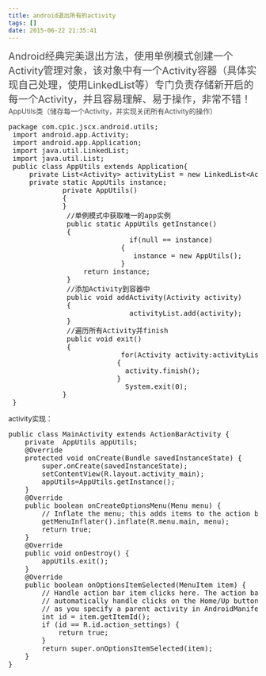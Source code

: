 ```yaml
---
title: android退出所有的activity
tags: []
date: 2015-06-22 21:35:41
---
```

<!-- more -->
<span style="font-size: 20px;"><span style="color: rgb(68, 68, 68); background-color: rgb(255, 255, 255);">Android经典完美退出方法，使用单例模式创建一个Activity管理对象，该对象中有一个Activity容器（具体实现自己处理，使用LinkedList等）专门负责存储新开启的每一个Activity，并且容易理解、易于操作，非常不错！</span>
 <span style="color: rgb(68, 68, 68); background-color: rgb(255, 255, 255); font-size: 14px;">AppUtils类（储存每一个Activity，并实现关闭所有Activity的操作）</span></span>

<pre class="brush:java;toolbar:false">package&nbsp;com.cpic.jscx.android.utils;&nbsp;
&nbsp;import&nbsp;android.app.Activity;&nbsp;
&nbsp;import&nbsp;android.app.Application;&nbsp;
&nbsp;import&nbsp;java.util.LinkedList;&nbsp;
&nbsp;import&nbsp;java.util.List;&nbsp;
&nbsp;public&nbsp;class&nbsp;AppUtils&nbsp;extends&nbsp;Application{&nbsp;
&nbsp;&nbsp;&nbsp;&nbsp;&nbsp;private&nbsp;List&lt;Activity&gt;&nbsp;activityList&nbsp;=&nbsp;new&nbsp;LinkedList&lt;Activity&gt;();&nbsp;
&nbsp;&nbsp;&nbsp;&nbsp;&nbsp;private&nbsp;static&nbsp;AppUtils&nbsp;instance;&nbsp;
&nbsp;&nbsp;&nbsp;&nbsp;&nbsp;&nbsp;&nbsp;&nbsp;&nbsp;&nbsp;&nbsp;&nbsp;&nbsp;private&nbsp;AppUtils()&nbsp;
&nbsp;&nbsp;&nbsp;&nbsp;&nbsp;&nbsp;&nbsp;&nbsp;&nbsp;&nbsp;&nbsp;&nbsp;&nbsp;{&nbsp;
&nbsp;&nbsp;&nbsp;&nbsp;&nbsp;&nbsp;&nbsp;&nbsp;&nbsp;&nbsp;&nbsp;&nbsp;&nbsp;}&nbsp;
&nbsp;&nbsp;&nbsp;&nbsp;&nbsp;&nbsp;&nbsp;&nbsp;&nbsp;&nbsp;&nbsp;&nbsp;&nbsp;&nbsp;//单例模式中获取唯一的app实例&nbsp;
&nbsp;&nbsp;&nbsp;&nbsp;&nbsp;&nbsp;&nbsp;&nbsp;&nbsp;&nbsp;&nbsp;&nbsp;&nbsp;&nbsp;public&nbsp;static&nbsp;AppUtils&nbsp;getInstance()&nbsp;
&nbsp;&nbsp;&nbsp;&nbsp;&nbsp;&nbsp;&nbsp;&nbsp;&nbsp;&nbsp;&nbsp;&nbsp;&nbsp;&nbsp;{&nbsp;
&nbsp;&nbsp;&nbsp;&nbsp;&nbsp;&nbsp;&nbsp;&nbsp;&nbsp;&nbsp;&nbsp;&nbsp;&nbsp;&nbsp;&nbsp;&nbsp;&nbsp;&nbsp;&nbsp;&nbsp;&nbsp;&nbsp;&nbsp;&nbsp;&nbsp;&nbsp;&nbsp;&nbsp;&nbsp;if(null&nbsp;==&nbsp;instance)&nbsp;
&nbsp;&nbsp;&nbsp;&nbsp;&nbsp;&nbsp;&nbsp;&nbsp;&nbsp;&nbsp;&nbsp;&nbsp;&nbsp;&nbsp;&nbsp;&nbsp;&nbsp;&nbsp;&nbsp;&nbsp;&nbsp;&nbsp;&nbsp;&nbsp;&nbsp;&nbsp;&nbsp;{&nbsp;
&nbsp;&nbsp;&nbsp;&nbsp;&nbsp;&nbsp;&nbsp;&nbsp;&nbsp;&nbsp;&nbsp;&nbsp;&nbsp;&nbsp;&nbsp;&nbsp;&nbsp;&nbsp;&nbsp;&nbsp;&nbsp;&nbsp;&nbsp;&nbsp;&nbsp;&nbsp;&nbsp;&nbsp;&nbsp;&nbsp;instance&nbsp;=&nbsp;new&nbsp;AppUtils();&nbsp;
&nbsp;&nbsp;&nbsp;&nbsp;&nbsp;&nbsp;&nbsp;&nbsp;&nbsp;&nbsp;&nbsp;&nbsp;&nbsp;&nbsp;&nbsp;&nbsp;&nbsp;&nbsp;&nbsp;&nbsp;&nbsp;&nbsp;&nbsp;&nbsp;&nbsp;&nbsp;&nbsp;}&nbsp;
&nbsp;&nbsp;&nbsp;&nbsp;&nbsp;&nbsp;&nbsp;&nbsp;&nbsp;&nbsp;&nbsp;&nbsp;&nbsp;&nbsp;&nbsp;&nbsp;&nbsp;&nbsp;return&nbsp;instance;&nbsp;&nbsp;&nbsp;&nbsp;&nbsp;&nbsp;&nbsp;&nbsp;&nbsp;&nbsp;&nbsp;&nbsp;&nbsp;
&nbsp;&nbsp;&nbsp;&nbsp;&nbsp;&nbsp;&nbsp;&nbsp;&nbsp;&nbsp;&nbsp;&nbsp;&nbsp;&nbsp;}&nbsp;
&nbsp;&nbsp;&nbsp;&nbsp;&nbsp;&nbsp;&nbsp;&nbsp;&nbsp;&nbsp;&nbsp;&nbsp;&nbsp;&nbsp;//添加Activity到容器中&nbsp;
&nbsp;&nbsp;&nbsp;&nbsp;&nbsp;&nbsp;&nbsp;&nbsp;&nbsp;&nbsp;&nbsp;&nbsp;&nbsp;&nbsp;public&nbsp;void&nbsp;addActivity(Activity&nbsp;activity)&nbsp;
&nbsp;&nbsp;&nbsp;&nbsp;&nbsp;&nbsp;&nbsp;&nbsp;&nbsp;&nbsp;&nbsp;&nbsp;&nbsp;&nbsp;{&nbsp;
&nbsp;&nbsp;&nbsp;&nbsp;&nbsp;&nbsp;&nbsp;&nbsp;&nbsp;&nbsp;&nbsp;&nbsp;&nbsp;&nbsp;&nbsp;&nbsp;&nbsp;&nbsp;&nbsp;&nbsp;&nbsp;&nbsp;&nbsp;&nbsp;&nbsp;&nbsp;&nbsp;&nbsp;&nbsp;activityList.add(activity);&nbsp;
&nbsp;&nbsp;&nbsp;&nbsp;&nbsp;&nbsp;&nbsp;&nbsp;&nbsp;&nbsp;&nbsp;&nbsp;&nbsp;&nbsp;}&nbsp;
&nbsp;&nbsp;&nbsp;&nbsp;&nbsp;&nbsp;&nbsp;&nbsp;&nbsp;&nbsp;&nbsp;&nbsp;&nbsp;&nbsp;//遍历所有Activity并finish&nbsp;
&nbsp;&nbsp;&nbsp;&nbsp;&nbsp;&nbsp;&nbsp;&nbsp;&nbsp;&nbsp;&nbsp;&nbsp;&nbsp;&nbsp;public&nbsp;void&nbsp;exit()&nbsp;
&nbsp;&nbsp;&nbsp;&nbsp;&nbsp;&nbsp;&nbsp;&nbsp;&nbsp;&nbsp;&nbsp;&nbsp;&nbsp;&nbsp;{&nbsp;
&nbsp;&nbsp;&nbsp;&nbsp;&nbsp;&nbsp;&nbsp;&nbsp;&nbsp;&nbsp;&nbsp;&nbsp;&nbsp;&nbsp;&nbsp;&nbsp;&nbsp;&nbsp;&nbsp;&nbsp;&nbsp;&nbsp;&nbsp;&nbsp;&nbsp;&nbsp;&nbsp;for(Activity&nbsp;activity:activityList)&nbsp;
&nbsp;&nbsp;&nbsp;&nbsp;&nbsp;&nbsp;&nbsp;&nbsp;&nbsp;&nbsp;&nbsp;&nbsp;&nbsp;&nbsp;&nbsp;&nbsp;&nbsp;&nbsp;&nbsp;&nbsp;&nbsp;&nbsp;&nbsp;&nbsp;&nbsp;&nbsp;{&nbsp;
&nbsp;&nbsp;&nbsp;&nbsp;&nbsp;&nbsp;&nbsp;&nbsp;&nbsp;&nbsp;&nbsp;&nbsp;&nbsp;&nbsp;&nbsp;&nbsp;&nbsp;&nbsp;&nbsp;&nbsp;&nbsp;&nbsp;&nbsp;&nbsp;&nbsp;&nbsp;&nbsp;&nbsp;activity.finish();&nbsp;
&nbsp;&nbsp;&nbsp;&nbsp;&nbsp;&nbsp;&nbsp;&nbsp;&nbsp;&nbsp;&nbsp;&nbsp;&nbsp;&nbsp;&nbsp;&nbsp;&nbsp;&nbsp;&nbsp;&nbsp;&nbsp;&nbsp;&nbsp;&nbsp;&nbsp;&nbsp;}&nbsp;
&nbsp;&nbsp;&nbsp;&nbsp;&nbsp;&nbsp;&nbsp;&nbsp;&nbsp;&nbsp;&nbsp;&nbsp;&nbsp;&nbsp;&nbsp;&nbsp;&nbsp;&nbsp;&nbsp;&nbsp;&nbsp;&nbsp;&nbsp;&nbsp;&nbsp;&nbsp;&nbsp;&nbsp;System.exit(0);&nbsp;
&nbsp;&nbsp;&nbsp;&nbsp;&nbsp;&nbsp;&nbsp;&nbsp;&nbsp;&nbsp;&nbsp;&nbsp;&nbsp;}&nbsp;
&nbsp;}</pre>

activity实现：

<pre class="brush:java;toolbar:false">public&nbsp;class&nbsp;MainActivity&nbsp;extends&nbsp;ActionBarActivity&nbsp;{
&nbsp;&nbsp;&nbsp;&nbsp;private&nbsp;&nbsp;AppUtils&nbsp;appUtils;
&nbsp;&nbsp;&nbsp;&nbsp;@Override
&nbsp;&nbsp;&nbsp;&nbsp;protected&nbsp;void&nbsp;onCreate(Bundle&nbsp;savedInstanceState)&nbsp;{
&nbsp;&nbsp;&nbsp;&nbsp;&nbsp;&nbsp;&nbsp;&nbsp;super.onCreate(savedInstanceState);
&nbsp;&nbsp;&nbsp;&nbsp;&nbsp;&nbsp;&nbsp;&nbsp;setContentView(R.layout.activity_main);
&nbsp;&nbsp;&nbsp;&nbsp;&nbsp;&nbsp;&nbsp;&nbsp;appUtils=AppUtils.getInstance();
&nbsp;&nbsp;&nbsp;&nbsp;}
&nbsp;&nbsp;&nbsp;&nbsp;@Override
&nbsp;&nbsp;&nbsp;&nbsp;public&nbsp;boolean&nbsp;onCreateOptionsMenu(Menu&nbsp;menu)&nbsp;{
&nbsp;&nbsp;&nbsp;&nbsp;&nbsp;&nbsp;&nbsp;&nbsp;//&nbsp;Inflate&nbsp;the&nbsp;menu;&nbsp;this&nbsp;adds&nbsp;items&nbsp;to&nbsp;the&nbsp;action&nbsp;bar&nbsp;if&nbsp;it&nbsp;is&nbsp;present.
&nbsp;&nbsp;&nbsp;&nbsp;&nbsp;&nbsp;&nbsp;&nbsp;getMenuInflater().inflate(R.menu.main,&nbsp;menu);
&nbsp;&nbsp;&nbsp;&nbsp;&nbsp;&nbsp;&nbsp;&nbsp;return&nbsp;true;
&nbsp;&nbsp;&nbsp;&nbsp;}
&nbsp;&nbsp;&nbsp;&nbsp;@Override
&nbsp;&nbsp;&nbsp;&nbsp;public&nbsp;void&nbsp;onDestroy()&nbsp;{
&nbsp;&nbsp;&nbsp;&nbsp;&nbsp;&nbsp;&nbsp;&nbsp;appUtils.exit();
&nbsp;&nbsp;&nbsp;&nbsp;}
&nbsp;&nbsp;&nbsp;&nbsp;@Override
&nbsp;&nbsp;&nbsp;&nbsp;public&nbsp;boolean&nbsp;onOptionsItemSelected(MenuItem&nbsp;item)&nbsp;{
&nbsp;&nbsp;&nbsp;&nbsp;&nbsp;&nbsp;&nbsp;&nbsp;//&nbsp;Handle&nbsp;action&nbsp;bar&nbsp;item&nbsp;clicks&nbsp;here.&nbsp;The&nbsp;action&nbsp;bar&nbsp;will
&nbsp;&nbsp;&nbsp;&nbsp;&nbsp;&nbsp;&nbsp;&nbsp;//&nbsp;automatically&nbsp;handle&nbsp;clicks&nbsp;on&nbsp;the&nbsp;Home/Up&nbsp;button,&nbsp;so&nbsp;long
&nbsp;&nbsp;&nbsp;&nbsp;&nbsp;&nbsp;&nbsp;&nbsp;//&nbsp;as&nbsp;you&nbsp;specify&nbsp;a&nbsp;parent&nbsp;activity&nbsp;in&nbsp;AndroidManifest.xml.
&nbsp;&nbsp;&nbsp;&nbsp;&nbsp;&nbsp;&nbsp;&nbsp;int&nbsp;id&nbsp;=&nbsp;item.getItemId();
&nbsp;&nbsp;&nbsp;&nbsp;&nbsp;&nbsp;&nbsp;&nbsp;if&nbsp;(id&nbsp;==&nbsp;R.id.action_settings)&nbsp;{
&nbsp;&nbsp;&nbsp;&nbsp;&nbsp;&nbsp;&nbsp;&nbsp;&nbsp;&nbsp;&nbsp;&nbsp;return&nbsp;true;
&nbsp;&nbsp;&nbsp;&nbsp;&nbsp;&nbsp;&nbsp;&nbsp;}
&nbsp;&nbsp;&nbsp;&nbsp;&nbsp;&nbsp;&nbsp;&nbsp;return&nbsp;super.onOptionsItemSelected(item);
&nbsp;&nbsp;&nbsp;&nbsp;}
}</pre>